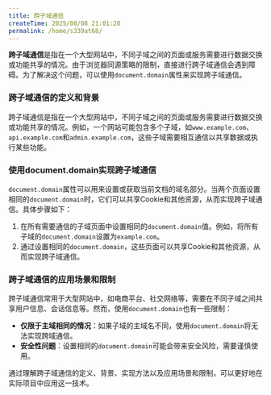 ```yaml
---
title: 跨子域通信
createTime: 2025/08/08 21:01:20
permalink: /home/s339at68/
---
```

**跨子域通信**‌是指在一个大型网站中，不同子域之间的页面或服务需要进行数据交换或功能共享的情况。由于浏览器同源策略的限制，直接进行跨子域通信会遇到障碍。为了解决这个问题，可以使用`document.domain`属性来实现跨子域通信。

### 跨子域通信的定义和背景

跨子域通信是指在一个大型网站中，不同子域之间的页面或服务需要进行数据交换或功能共享的情况。例如，一个网站可能包含多个子域，如`www.example.com`、`api.example.com`和`admin.example.com`，这些子域需要相互通信以共享数据或执行某些功能。

### 使用document.domain实现跨子域通信

`document.domain`属性可以用来设置或获取当前文档的域名部分。当两个页面设置相同的`document.domain`时，它们可以共享Cookie和其他资源，从而实现跨子域通信。具体步骤如下：

1. 在所有需要通信的子域页面中设置相同的`document.domain`值。例如，将所有子域的`document.domain`设置为`example.com`。
2. 通过设置相同的`document.domain`，这些页面可以共享Cookie和其他资源，从而实现跨子域通信。

### 跨子域通信的应用场景和限制

跨子域通信常用于大型网站中，如电商平台、社交网络等，需要在不同子域之间共享用户信息、会话信息等。然而，使用`document.domain`也有一些限制：

- ‌**仅限于主域相同的情况**‌：如果子域的主域名不同，使用`document.domain`将无法实现跨域通信。
- ‌**安全性问题**‌：设置相同的`document.domain`可能会带来安全风险，需要谨慎使用。

通过理解跨子域通信的定义、背景、实现方法以及应用场景和限制，可以更好地在实际项目中应用这一技术。